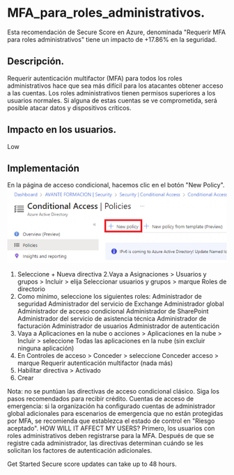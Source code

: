 # MFA_para_roles_administrativos.

Esta recomendación de Secure Score en Azure, denominada "Requerir MFA para roles administrativos" tiene un impacto de +17.86% en la seguridad. 

## Descripción. 
Requerir autenticación multifactor (MFA) para todos los roles administrativos hace que sea más difícil para los atacantes obtener acceso a las cuentas. Los roles administrativos tienen permisos superiores a los usuarios normales. Si alguna de estas cuentas se ve comprometida, será posible atacar datos y dispositivos críticos.

## Impacto en los usuarios.
Low

## Implementación

En la página de acceso condicional, hacemos clic en el botón "New Policy".
![New Policy](./img/202303140952.png)

1. Seleccione + Nueva directiva
2.Vaya a Asignaciones > Usuarios y grupos > Incluir >  elija Seleccionar usuarios y grupos  > marque Roles de directorio
3. Como mínimo, seleccione los siguientes roles:
Administrador de seguridad
Administrador del servicio de Exchange
Administrador global
Administrador de acceso condicional
Administrador de SharePoint
Administrador del servicio de asistencia técnica
Administrador de facturación
Administrador de usuarios
Administrador de autenticación
4. Vaya a Aplicaciones en la nube o acciones > Aplicaciones en la nube > Incluir > seleccione Todas las aplicaciones en la nube (sin excluir ninguna aplicación)
5. En Controles de acceso > Conceder > seleccione  Conceder acceso > marque Requerir autenticación multifactor  (nada más)
6. Habilitar directiva > Activado
7. Crear

Nota: no se puntúan las directivas de acceso condicional clásico. Siga los pasos recomendados para recibir crédito.
Cuentas de acceso de emergencia: si la organización ha configurado cuentas de administrador global adicionales para escenarios de emergencia que no están protegidas por MFA, se recomienda que establezca el estado de control en "Riesgo aceptado".
HOW WILL IT AFFECT MY USERS? 
Primero, los usuarios con roles administrativos deben registrarse para la MFA. Después de que se registre cada administrador, las directivas determinan cuándo se les solicitan los factores de autenticación adicionales.

Get Started
Secure score updates can take up to 48 hours.